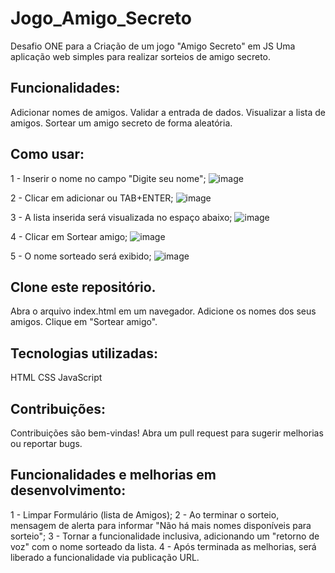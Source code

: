 # Jogo_Amigo_Secreto
Desafio ONE para a Criação de um jogo "Amigo Secreto" em JS
Uma aplicação web simples para realizar sorteios de amigo secreto.

## Funcionalidades:
Adicionar nomes de amigos.
Validar a entrada de dados.
Visualizar a lista de amigos.
Sortear um amigo secreto de forma aleatória.

## Como usar:
1 - Inserir o nome no campo "Digite seu nome";
![image](https://github.com/user-attachments/assets/c6a6d679-14f4-428e-bf75-1c27643410de)

2 - Clicar em adicionar ou TAB+ENTER;
![image](https://github.com/user-attachments/assets/485eaa3a-5384-4088-a0c6-ece3a0f8cdcd)

3 - A lista inserida será visualizada no espaço abaixo;
![image](https://github.com/user-attachments/assets/79825949-250d-424d-915a-f327f954c2ab)

4 - Clicar em Sortear amigo;
![image](https://github.com/user-attachments/assets/0bc6ef9a-ef79-458f-b310-a2a342970dcf)

5 - O nome sorteado será exibido;
![image](https://github.com/user-attachments/assets/309afa7e-a0df-42e9-92ae-ff9b203dde08)

## Clone este repositório.
Abra o arquivo index.html em um navegador.
Adicione os nomes dos seus amigos.
Clique em "Sortear amigo".

## Tecnologias utilizadas:
HTML
CSS
JavaScript

## Contribuições:
Contribuições são bem-vindas! Abra um pull request para sugerir melhorias ou reportar bugs.

## Funcionalidades e melhorias em desenvolvimento:
1 - Limpar Formulário (lista de Amigos);
2 - Ao terminar o sorteio, mensagem de alerta para informar "Não há mais nomes disponíveis para sorteio";
3 - Tornar a funcionalidade inclusiva, adicionando um "retorno de voz" com o nome sorteado da lista.
4 - Após terminada as melhorias, será liberado a funcionalidade via publicação URL.
